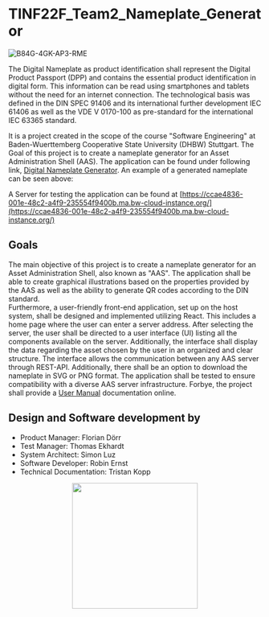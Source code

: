 # TINF22F_Team2_Nameplate_Generator

![B84G-4GK-AP3-RME](https://github.com/mk28/TINF21C_Team2_AAS_digital_nameplate/assets/96543571/3891a76b-a111-4231-b7fb-fb5489ceb1cf)

The Digital Nameplate as product identification shall represent the Digital Product Passport (DPP) and contains the essential product identification in digital form. This information can be read using smartphones and tablets without the need for an internet connection.
The technological basis was defined in the DIN SPEC 91406 and its international further development IEC 61406 as well as the VDE V 0170-100 as pre-standard for the international IEC 63365 standard.

It is a project created in the scope of the course "Software Engineering" at Baden-Wuerttemberg Cooperative State University (DHBW) Stuttgart. The Goal of this project is to create a nameplate generator for an Asset Administration Shell (AAS). The application can be found under following link, [Digital Nameplate Generator](https://mk28.github.io/TINF21C_Team2_AAS_digital_nameplate/#/home). An example of a generated nameplate can be seen above:

A Server for testing the application can be found at [https://ccae4836-001e-48c2-a4f9-235554f9400b.ma.bw-cloud-instance.org/](https://ccae4836-001e-48c2-a4f9-235554f9400b.ma.bw-cloud-instance.org/)

## Goals
The main objective of this project is to create a nameplate generator for an Asset Administration Shell, also known as "AAS". The application shall be able to create graphical illustrations based on the properties provided by the AAS as well as the ability to generate QR codes according to the DIN standard.  
Furthermore, a user-friendly front-end application, set up on the host system, shall be designed and implemented utilizing React. This includes a home page where the user can enter a server address. After selecting the server, the user shall be directed to a user interface (UI) listing all the components available on the server. Additionally, the interface shall display the data regarding the asset chosen by the user in an organized and clear structure. The interface allows the communication between any AAS server through REST-API. Additionally, there shall be an option to download the nameplate in SVG or PNG format. The application shall be tested to ensure compatibility with a diverse AAS server infrastructure. Forbye, the project shall provide a [User Manual](https://github.com/mk28/TINF21C_Team2_AAS_digital_nameplate/wiki/User-Manual) documentation online. 

## Design and Software development by

* Product Manager: Florian Dörr
* Test Manager: Thomas Ekhardt  
* System Architect: Simon Luz
* Software Developer: Robin Ernst
* Technical Documentation: Tristan Kopp


<p align="center">
<img src="https://github.com/mk28/TINF21C_Team2_AAS_digital_nameplate/blob/6e434676f0f8ec56bd9363a70fcf87058b3255a9/PROJECT/Swe_logo.png" width="250" height="250" />
</p>
